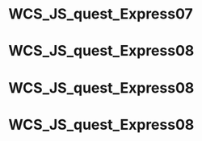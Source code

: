 # WCS_JS_quest_Express07
# WCS_JS_quest_Express08
# WCS_JS_quest_Express08
# WCS_JS_quest_Express08

